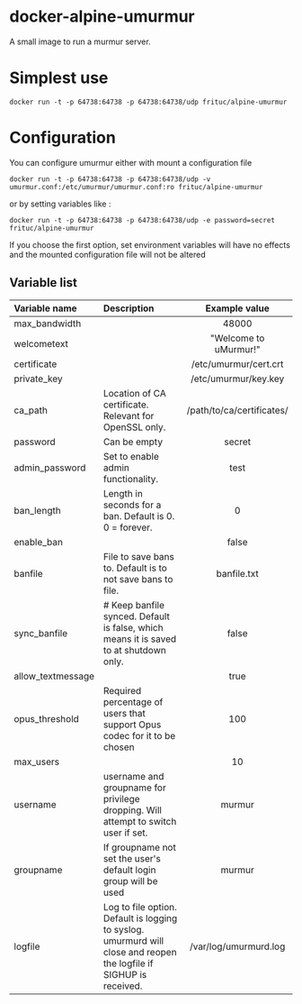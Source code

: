 # docker-alpine-umurmur

A small image to run a murmur server.

# Simplest use

```
docker run -t -p 64738:64738 -p 64738:64738/udp frituc/alpine-umurmur
```

# Configuration

You can configure umurmur either with mount a configuration file

```
docker run -t -p 64738:64738 -p 64738:64738/udp -v umurmur.conf:/etc/umurmur/umurmur.conf:ro frituc/alpine-umurmur
```

or by setting variables like :

```
docker run -t -p 64738:64738 -p 64738:64738/udp -e password=secret frituc/alpine-umurmur
```

If you choose the first option, set environment variables will have no effects and the mounted configuration file will not be altered

## Variable list

| Variable name     |  Description  |  Example value  |
| :------------     | :------------     | :-------------: |
| max_bandwidth     | | 48000 |
| welcometext       | | "Welcome to uMurmur!" |
| certificate       | | /etc/umurmur/cert.crt |
| private_key       | | /etc/umurmur/key.key |
| ca_path           | Location of CA certificate. Relevant for OpenSSL only. | /path/to/ca/certificates/ |
| password          | Can be empty | secret |
| admin_password    | Set to enable admin functionality. | test |
| ban_length        | Length in seconds for a ban. Default is 0. 0 = forever. | 0 |
| enable_ban        | | false |
| banfile           | File to save bans to. Default is to not save bans to file. | banfile.txt |
| sync_banfile      | # Keep banfile synced. Default is false, which means it is saved to at shutdown only. | false |
| allow_textmessage | | true |
| opus_threshold    | Required percentage of users that support Opus codec for it to be chosen | 100 |
| max_users         | | 10 |
| username          | username and groupname for privilege dropping. Will attempt to switch user if set. | murmur |
| groupname         | If groupname not set the user's default login group will be used | murmur |
| logfile           | Log to file option. Default is logging to syslog. umurmurd will close and reopen the logfile if SIGHUP is received. | /var/log/umurmurd.log |
